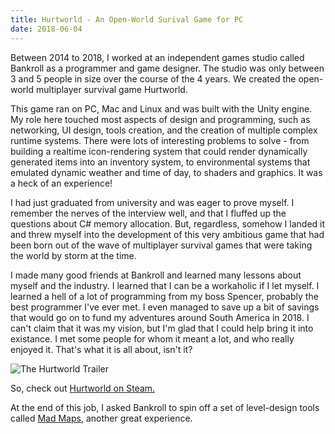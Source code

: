 ```yaml
---
title: Hurtworld - An Open-World Surival Game for PC
date: 2018-06-04
---
```

Between 2014 to 2018, I worked at an independent games studio called Bankroll as a programmer and game designer. The studio was only between 3 and 5 people in size over the course of the 4 years. We created the open-world multiplayer survival game Hurtworld.

This game ran on PC, Mac and Linux and was built with the Unity engine. My role here touched most aspects of design and programming, such as networking, UI design, tools creation, and the creation of multiple complex runtime systems. There were lots of interesting problems to solve - from building a realtime icon-rendering system that could render dynamically generated items into an inventory system, to environmental systems that emulated dynamic weather and time of day, to shaders and graphics. It was a heck of an experience!

I had just graduated from university and was eager to prove myself. I remember the nerves of the interview well, and that I fluffed up the questions about C# memory allocation. But, regardless, somehow I landed it and threw myself into the development of this very ambitious game that had been born out of the wave of multiplayer survival games that were taking the world by storm at the time.

I made many good friends at Bankroll and learned many lessons about myself and the industry. I learned that I can be a workaholic if I let myself. I learned a hell of a lot of programming from my boss Spencer, probably the best programmer I've ever met. I even managed to save up a bit of savings that would go on to fund my adventures around South America in 2018. I can't claim that it was my vision, but I'm glad that I could help bring it into existance. I met some people for whom it meant a lot, and who really enjoyed it. That's what it is all about, isn't it?

![The Hurtworld Trailer](https://www.youtube.com/watch?v=6BIXfz1vsb0)

So, check out [Hurtworld on Steam.](https://store.steampowered.com/app/393420/Hurtworld/)

At the end of this job, I asked Bankroll to spin off a set of level-design tools called [Mad Maps](madmaps-anon-destructiveterrainpipelineforunity), another great experience.